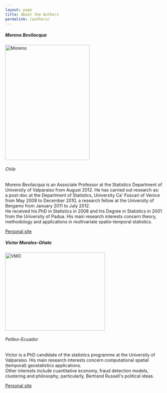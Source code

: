 ```yaml
---
layout: page
title: About the Authors
permalink: /authors/
---
```


<h5 id="heading5">Moreno Bevilacqua</h5>

<img src="{{ site.baseurl }}assets/images/moreno.jpg" alt="Moreno" width="270" height="370">

<h6 id="heading5">Chile</h6>

<p>Moreno Bevilacqua is an Associate Professor at the Statistics Department of University of Valparaiso from August 2012. He has carried out research as: a post-doc at the Department of Statistics, University Ca' Foscari of Venice from May 2008 to December 2010, a research fellow at the University of Bergamo from January 2011 to July 2012.<br>
He received his PhD in Statistics in 2008 and his Degree in Statistics in 2001 from the University of Padua. His main research interests concern theory, methodology and applications in multivariate spatio-temporal statistics.</p>



<a title="Personal site" href="https://sites.google.com/a/uv.cl/moreno-bevilacqua/">Personal site</a>




<h5 id="heading5">Víctor Morales-Oñate</h5>


<img src="{{ site.baseurl }}assets/images/vmo.jpg" alt="VMO" width="320" height="250">


<h6 id="heading5">Pelileo-Ecuador</h6>


<p>Víctor is a PhD candidate of the statistics programme at the University of Valparaíso. His main research interests concern computational spatial (temporal) geostatistics applications.
<br>
Other interests include cuantitative economy, fraud detection models, clustering and philosophy, particularly, Bertrand Russell's political ideas.</p>

<a title="Personal site" href="https://github.com/vmoprojs">Personal site</a>
